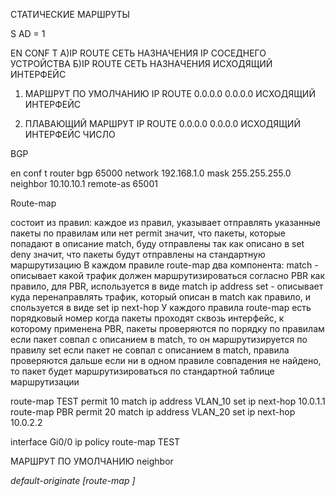 СТАТИЧЕСКИЕ МАРШРУТЫ

S AD = 1 

EN
CONF T
A)IP ROUTE СЕТЬ НАЗНАЧЕНИЯ IP СОСЕДНЕГО 
УСТРОЙСТВА
Б)IP ROUTE СЕТЬ НАЗНАЧЕНИЯ ИСХОДЯЩИЙ ИНТЕРФЕЙС

1. МАРШРУТ ПО УМОЛЧАНИЮ
IP ROUTE 0.0.0.0 0.0.0.0 ИСХОДЯЩИЙ ИНТЕРФЕЙС

2. ПЛАВАЮЩИЙ МАРШРУТ
IP ROUTE 0.0.0.0 0.0.0.0 ИСХОДЯЩИЙ ИНТЕРФЕЙС ЧИСЛО

BGP

en
conf t
router bgp 65000
network 192.168.1.0 mask 255.255.255.0
neighbor 10.10.10.1 remote-as 65001



Route-map

состоит из правил:
каждое из правил, указывает отправлять указанные пакеты по правилам или нет
permit значит, что пакеты, которые попадают в описание match, буду отправлены так как описано в set
deny значит, что пакеты будут отправлены на стандартную маршрутизацию
В каждом правиле route-map два компонента:
match - описывает какой трафик должен маршрутизироваться согласно PBR
как правило, для PBR, используется в виде match ip address <acl>
set - описывает куда перенаправлять трафик, который описан в match
как правило, и	спользуется в виде set ip next-hop <ip-address>
У каждого правила route-map есть порядковый номер
когда пакеты проходят сквозь интерфейс, к которому применена PBR, пакеты проверяются по порядку по правилам
если пакет совпал с описанием в match, то он маршрутизируется по правилу set
если пакет не совпал с описанием в match, правила проверяются дальше
если ни в одном правиле совпадения не найдено, то пакет будет маршрутизироваться по стандартной таблице маршрутизации

route-map TEST permit 10
 match ip address VLAN_10
 set ip next-hop 10.0.1.1
route-map PBR permit 20
 match ip address VLAN_20
 set ip next-hop 10.0.2.2

interface Gi0/0
 ip policy route-map TEST

МАРШРУТ ПО УМОЛЧАНИЮ
neighbor <address>  default-originate [route-map <map-name>]


